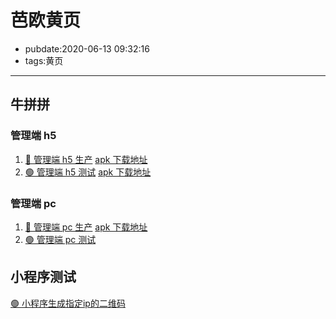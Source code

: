 # 芭欧黄页

- pubdate:2020-06-13 09:32:16
- tags:黄页

---

## 牛拼拼

### 管理端 h5

1. [🔵 管理端 h5 生产](http://mgl.wanw.xin/) [apk 下载地址](https://bucket-bool.oss-cn-hangzhou.aliyuncs.com/download/__W2A__mgl.wanw.xin_0610110826.apk)
2. [🟢 管理端 h5 测试](http://mgltest.wanw.xin/) [apk 下载地址](https://bucket-bool.oss-cn-hangzhou.aliyuncs.com/download/__W2A__mgltest.wanw.xin_0609132248.apk)

### 管理端 pc

1. [🔵 管理端 pc 生产](https://wjadmin.wanw.xin/) [apk 下载地址](https://bucket-bool.oss-cn-hangzhou.aliyuncs.com/download/__W2A__wjadmin.wanw.xin_0611171832.apk)
1. [🟢 管理端 pc 测试](https://wjtest.wanw.xin/)


## 小程序测试

[🟢 小程序生成指定ip的二维码](https://wjh5.wanw.xin/work/wx)